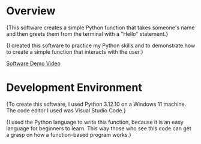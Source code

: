# Overview

{This software creates a simple Python function that takes someone's name and then greets them from the terminal with a "Hello" statement.}

{I created this software to practice my Python skills and to demonstrate how to create a simple function that interacts with the user.}

[Software Demo Video](https://www.youtube.com/watch?v=LGIqQUdq7HI&ab_channel=KennethHalling)

# Development Environment

{To create this software, I used Python 3.12.10 on a Windows 11 machine. The code editor I used was Visual Studio Code.}

{I used the Python language to write this function, because it is an easy language for beginners to learn. This way those who see this code can get a grasp on how a function-based program works.}
